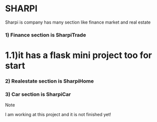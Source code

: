 # SHARPI
Sharpi is company has many section like finance market and real estate


 ### 1) Finance section is  SharpiTrade

 #                    1.1)it has a flask mini project too for start 
 
 ### 2) Realestate section is SharpiHome

 
 ### 3) Car section is SharpiCar


>[!NOTE]
> I am working at this project and it is not finished yet!

